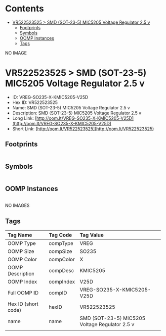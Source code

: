 



Contents
========

* [VR522523525 > SMD (SOT-23-5) MIC5205 Voltage Regulator 2.5 v](#vr522523525--smd-sot-23-5-mic5205-voltage-regulator-25-v)
	* [Footprints](#footprints)
	* [Symbols](#symbols)
	* [OOMP Instances](#oomp-instances)
	* [Tags](#tags)
  
NO IMAGE  
# VR522523525 > SMD (SOT-23-5) MIC5205 Voltage Regulator 2.5 v

- ID: VREG-SO235-X-KMIC5205-V25D
- Hex ID: VR522523525
- Name: SMD (SOT-23-5) MIC5205 Voltage Regulator 2.5 v
- Description: SMD (SOT-23-5) MIC5205 Voltage Regulator 2.5 v
- Long Link: [http://oom.lt/VREG-SO235-X-KMIC5205-V25D](http://oom.lt/VREG-SO235-X-KMIC5205-V25D)
- Short Link: [http://oom.lt/VR522523525](http://oom.lt/VR522523525)

## Footprints
  

|||||
| :--- | :--- | :--- | :--- |

## Symbols
  

|||||
| :--- | :--- | :--- | :--- |

## OOMP Instances
  

|||||
| :--- | :--- | :--- | :--- |
  
NO IMAGES  
## Tags
  

|Tag Name|Tag Code|Tag Value|
| :--- | :--- | :--- |
|OOMP Type|oompType|VREG|
|OOMP Size|oompSize|SO235|
|OOMP Color|oompColor|X|
|OOMP Description|oompDesc|KMIC5205|
|OOMP Index|oompIndex|V25D|
|Full OOMP ID|oompID|VREG-SO235-X-KMIC5205-V25D|
|Hex ID (short code)|hexID|VR522523525|
|name|name|SMD (SOT-23-5) MIC5205 Voltage Regulator 2.5 v|
||||
